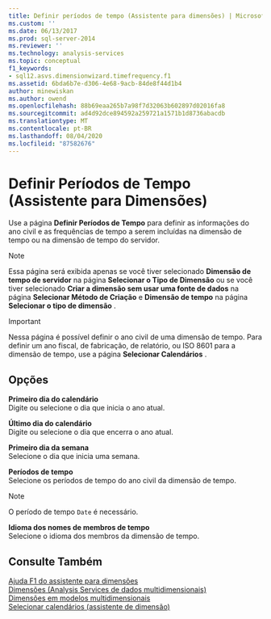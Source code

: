 ```yaml
---
title: Definir períodos de tempo (Assistente para dimensões) | Microsoft Docs
ms.custom: ''
ms.date: 06/13/2017
ms.prod: sql-server-2014
ms.reviewer: ''
ms.technology: analysis-services
ms.topic: conceptual
f1_keywords:
- sql12.asvs.dimensionwizard.timefrequency.f1
ms.assetid: 6bda6b7e-d306-4e68-9acb-84de8f44d1b4
author: minewiskan
ms.author: owend
ms.openlocfilehash: 88b69eaa265b7a98f7d32063b602897d02016fa8
ms.sourcegitcommit: ad4d92dce894592a259721a1571b1d8736abacdb
ms.translationtype: MT
ms.contentlocale: pt-BR
ms.lasthandoff: 08/04/2020
ms.locfileid: "87582676"
---
```

# <a name="define-time-periods-dimension-wizard"></a>Definir Períodos de Tempo (Assistente para Dimensões)
  Use a página **Definir Períodos de Tempo** para definir as informações do ano civil e as frequências de tempo a serem incluídas na dimensão de tempo ou na dimensão de tempo do servidor.  
  
> [!NOTE]  
>   Essa página será exibida apenas se você tiver selecionado **Dimensão de tempo de servidor** na página **Selecionar o Tipo de Dimensão** ou se você tiver selecionado **Criar a dimensão sem usar uma fonte de dados** na página **Selecionar Método de Criação** e **Dimensão de tempo** na página **Selecionar o tipo de dimensão** .  
  
> [!IMPORTANT]  
>  Nessa página é possível definir o ano civil de uma dimensão de tempo. Para definir um ano fiscal, de fabricação, de relatório, ou ISO 8601 para a dimensão de tempo, use a página **Selecionar Calendários** .  
  
## <a name="options"></a>Opções  
 **Primeiro dia do calendário**  
 Digite ou selecione o dia que inicia o ano atual.  
  
 **Último dia do calendário**  
 Digite ou selecione o dia que encerra o ano atual.  
  
 **Primeiro dia da semana**  
 Selecione o dia que inicia uma semana.  
  
 **Períodos de tempo**  
 Selecione os períodos de tempo do ano civil da dimensão de tempo.  
  
> [!NOTE]  
>  O período de tempo `Date` é necessário.  
  
 **Idioma dos nomes de membros de tempo**  
 Selecione o idioma dos membros da dimensão de tempo.  
  
## <a name="see-also"></a>Consulte Também  
 [Ajuda F1 do assistente para dimensões](dimension-wizard-f1-help.md)   
 [Dimensões &#40;Analysis Services de dados multidimensionais&#41;](multidimensional-models-olap-logical-dimension-objects/dimensions-analysis-services-multidimensional-data.md)   
 [Dimensões em modelos multidimensionais](multidimensional-models/dimensions-in-multidimensional-models.md)   
 [Selecionar calendários &#40;assistente de dimensão&#41;](select-calendars-dimension-wizard.md)  
  
  

